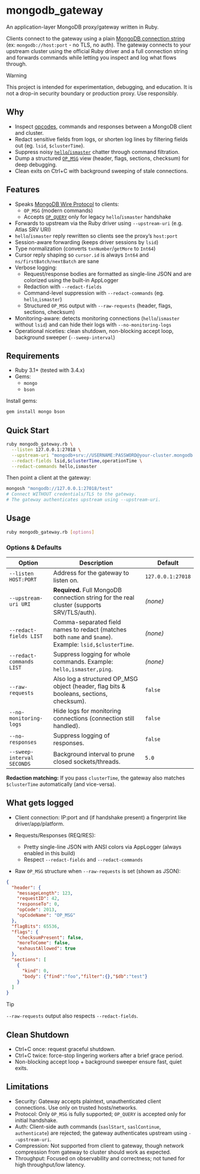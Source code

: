 # mongodb_gateway

An application-layer MongoDB proxy/gateway written in Ruby.

Clients connect to the gateway using a plain [MongoDB connection string](https://www.mongodb.com/docs/manual/reference/connection-string/) (ex: `mongodb://host:port` - no TLS, no auth).
The gateway connects to your upstream cluster using the official Ruby driver and a full
connection string and forwards commands while letting you inspect and log what flows through.

> [!WARNING]
> This project is intended for experimentation, debugging, and education.
> It is not a drop-in security boundary or production proxy. Use responsibly.

## Why

* Inspect [opcodes](https://www.mongodb.com/docs/manual/reference/mongodb-wire-protocol/#opcodes), commands and responses between a MongoDB client and cluster.
* Redact sensitive fields from logs, or shorten log lines by filtering fields out (eg. `lsid`, `$clusterTime`).
* Suppress noisy [`hello`/`ismaster`](https://www.mongodb.com/docs/manual/reference/command/hello/) chatter through command filtration.
* Dump a structured [`OP_MSG`](https://www.mongodb.com/docs/manual/reference/mongodb-wire-protocol/#op_msg) view (header, flags, sections, checksum) for deep debugging.
* Clean exits on Ctrl+C with background sweeping of stale connections.

## Features

* Speaks [MongoDB Wire Protocol](https://www.mongodb.com/docs/manual/reference/mongodb-wire-protocol/) to clients:
  * `OP_MSG` (modern commands)
  * Accepts [`OP_QUERY`](https://www.mongodb.com/docs/manual/legacy-opcodes/#op_query) only for legacy `hello`/`ismaster` handshake
* Forwards to upstream via the Ruby driver using `--upstream-uri` (e.g. Atlas SRV URI)
* `hello`/`ismaster` reply rewritten so clients see the proxy’s `host:port`
* Session-aware forwarding (keeps driver sessions by `lsid`)
* Type normalization (converts `txnNumber`/`getMore` to `Int64`)
* Cursor reply shaping so `cursor.id` is always `Int64` and `ns/firstBatch/nextBatch` are sane
* Verbose logging:
  * Request/response bodies are formatted as single-line JSON and are colorized using the built-in AppLogger
  * Redaction with `--redact-fields`
  * Command-level suppression with `--redact-commands` (eg. `hello`,`ismaster`)
  * Structured `OP_MSG` output with `--raw-requests` (header, flags, sections, checksum)
* Monitoring-aware: detects monitoring connections (`hello`/`ismaster` without `lsid`) and can hide their logs with `--no-monitoring-logs`
* Operational niceties: clean shutdown, non-blocking accept loop, background sweeper (`--sweep-interval`)

## Requirements

* Ruby 3.1+ (tested with 3.4.x)
* Gems:
  * `mongo`
  * `bson`

Install gems:

```bash
gem install mongo bson
```

## Quick Start

```bash
ruby mongodb_gateway.rb \
  --listen 127.0.0.1:27018 \
  --upstream-uri "mongodb+srv://USERNAME:PASSWORD@your-cluster.mongodb.net/?retryWrites=true&w=majority" \
  --redact-fields lsid,$clusterTime,operationTime \
  --redact-commands hello,ismaster
```

Then point a client at the gateway:

```bash
mongosh "mongodb://127.0.0.1:27018/test"
# Connect WITHOUT credentials/TLS to the gateway.
# The gateway authenticates upstream using --upstream-uri.
```

## Usage

```bash
ruby mongodb_gateway.rb [options]
```

### Options & Defaults

| Option                     | Description                                                                                          | Default           |
| -------------------------- | ---------------------------------------------------------------------------------------------------- | ----------------- |
| `--listen HOST:PORT`       | Address for the gateway to listen on.                                                                | `127.0.0.1:27018` |
| `--upstream-uri URI`       | **Required.** Full MongoDB connection string for the real cluster (supports SRV/TLS/auth).           | *(none)*          |
| `--redact-fields LIST`     | Comma-separated field names to redact (matches both `name` and `$name`). Example: `lsid,$clusterTime`. | *(none)*        |
| `--redact-commands LIST`   | Suppress logging for whole commands. Example: `hello,ismaster,ping`.                                 | *(none)*          |
| `--raw-requests`           | Also log a structured OP_MSG object (header, flag bits & booleans, sections, checksum).             | `false`           |
| `--no-monitoring-logs`     | Hide logs for monitoring connections (connection still handled).                                     | `false`           |
| `--no-responses`           | Suppress logging of responses.                                                                       | `false`           |
| `--sweep-interval SECONDS` | Background interval to prune closed sockets/threads.                                                 | `5.0`             |

**Redaction matching:** If you pass `clusterTime`, the gateway also matches `$clusterTime` automatically (and vice-versa).

## What gets logged

* Client connection: IP:port and (if handshake present) a fingerprint like driver/app/platform.

* Requests/Responses (REQ/RES):
  * Pretty single-line JSON with ANSI colors via AppLogger (always enabled in this build)
  * Respect `--redact-fields` and `--redact-commands`

* Raw `OP_MSG` structure when `--raw-requests` is set (shown as JSON):

```json
{
  "header": {
    "messageLength": 123,
    "requestID": 42,
    "responseTo": 0,
    "opCode": 2013,
    "opCodeName": "OP_MSG"
  },
  "flagBits": 65536,
  "flags": {
    "checksumPresent": false,
    "moreToCome": false,
    "exhaustAllowed": true
  },
  "sections": [
    {
      "kind": 0,
      "body": {"find":"foo","filter":{},"$db":"test"}
    }
  ]
}
```

> [!TIP]
> `--raw-requests` output also respects `--redact-fields`.

## Clean Shutdown

* Ctrl+C once: request graceful shutdown.
* Ctrl+C twice: force-stop lingering workers after a brief grace period.
* Non-blocking accept loop + background sweeper ensure fast, quiet exits.

## Limitations

* Security: Gateway accepts plaintext, unauthenticated client connections. Use only on trusted hosts/networks.
* Protocol: Only `OP_MSG` is fully supported; `OP_QUERY` is accepted only for initial handshake.
* Auth: Client-side auth commands (`saslStart`, `saslContinue`, `authenticate`) are rejected; the gateway authenticates upstream using `--upstream-uri`.
* Compression: Not supported from client to gateway, though network compression from gateway to cluster should work as expected.
* Throughput: Focused on observability and correctness; not tuned for high throughput/low latency.
